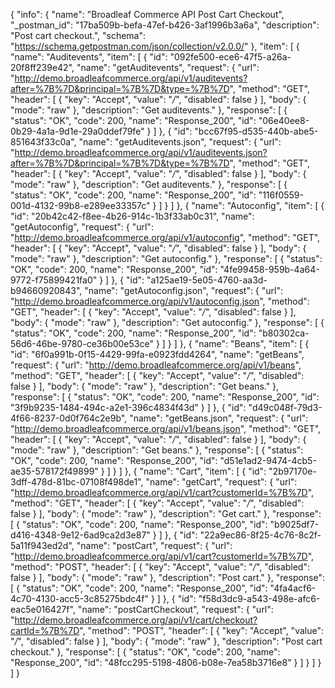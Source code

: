 {
  "info": {
    "name": "Broadleaf Commerce API Post Cart Checkout",
    "_postman_id": "17ba509b-befa-47ef-b426-3af1996b3a6a",
    "description": "Post cart checkout.",
    "schema": "https://schema.getpostman.com/json/collection/v2.0.0/"
  },
  "item": [
    {
      "name": "Auditevents",
      "item": [
        {
          "id": "092fe500-ece6-47f5-a26a-20f8ff239e42",
          "name": "getAuditevents",
          "request": {
            "url": "http://demo.broadleafcommerce.org/api/v1/auditevents?after=%7B%7D&principal=%7B%7D&type=%7B%7D",
            "method": "GET",
            "header": [
              {
                "key": "Accept",
                "value": "*/*",
                "disabled": false
              }
            ],
            "body": {
              "mode": "raw"
            },
            "description": "Get auditevents."
          },
          "response": [
            {
              "status": "OK",
              "code": 200,
              "name": "Response_200",
              "id": "06e40ee8-0b29-4a1a-9d1e-29a0ddef79fe"
            }
          ]
        },
        {
          "id": "bcc67f95-d535-440b-abe5-851643f33c0a",
          "name": "getAuditevents.json",
          "request": {
            "url": "http://demo.broadleafcommerce.org/api/v1/auditevents.json?after=%7B%7D&principal=%7B%7D&type=%7B%7D",
            "method": "GET",
            "header": [
              {
                "key": "Accept",
                "value": "*/*",
                "disabled": false
              }
            ],
            "body": {
              "mode": "raw"
            },
            "description": "Get auditevents."
          },
          "response": [
            {
              "status": "OK",
              "code": 200,
              "name": "Response_200",
              "id": "116f0559-001d-4132-99b8-e289ee33357c"
            }
          ]
        }
      ]
    },
    {
      "name": "Autoconfig",
      "item": [
        {
          "id": "20b42c42-f8ee-4b26-914c-1b3f33ab0c31",
          "name": "getAutoconfig",
          "request": {
            "url": "http://demo.broadleafcommerce.org/api/v1/autoconfig",
            "method": "GET",
            "header": [
              {
                "key": "Accept",
                "value": "*/*",
                "disabled": false
              }
            ],
            "body": {
              "mode": "raw"
            },
            "description": "Get autoconfig."
          },
          "response": [
            {
              "status": "OK",
              "code": 200,
              "name": "Response_200",
              "id": "4fe99458-959b-4a64-9772-f75899421fa0"
            }
          ]
        },
        {
          "id": "a125ae19-5e05-4760-aa3d-b94660920843",
          "name": "getAutoconfig.json",
          "request": {
            "url": "http://demo.broadleafcommerce.org/api/v1/autoconfig.json",
            "method": "GET",
            "header": [
              {
                "key": "Accept",
                "value": "*/*",
                "disabled": false
              }
            ],
            "body": {
              "mode": "raw"
            },
            "description": "Get autoconfig."
          },
          "response": [
            {
              "status": "OK",
              "code": 200,
              "name": "Response_200",
              "id": "b80302ca-56d6-46be-9780-ce36b00e53ce"
            }
          ]
        }
      ]
    },
    {
      "name": "Beans",
      "item": [
        {
          "id": "6f0a991b-0f15-4429-99fa-e0923fdd4264",
          "name": "getBeans",
          "request": {
            "url": "http://demo.broadleafcommerce.org/api/v1/beans",
            "method": "GET",
            "header": [
              {
                "key": "Accept",
                "value": "*/*",
                "disabled": false
              }
            ],
            "body": {
              "mode": "raw"
            },
            "description": "Get beans."
          },
          "response": [
            {
              "status": "OK",
              "code": 200,
              "name": "Response_200",
              "id": "3f9b9235-1484-494c-a2e1-396c4834f43d"
            }
          ]
        },
        {
          "id": "d49c048f-79d3-4f66-8237-0d0f764c2e9b",
          "name": "getBeans.json",
          "request": {
            "url": "http://demo.broadleafcommerce.org/api/v1/beans.json",
            "method": "GET",
            "header": [
              {
                "key": "Accept",
                "value": "*/*",
                "disabled": false
              }
            ],
            "body": {
              "mode": "raw"
            },
            "description": "Get beans."
          },
          "response": [
            {
              "status": "OK",
              "code": 200,
              "name": "Response_200",
              "id": "d51e1ad2-9474-4cb5-ae35-578172f49899"
            }
          ]
        }
      ]
    },
    {
      "name": "Cart",
      "item": [
        {
          "id": "2b97170e-3dff-478d-81bc-07108f498de1",
          "name": "getCart",
          "request": {
            "url": "http://demo.broadleafcommerce.org/api/v1/cart?customerId=%7B%7D",
            "method": "GET",
            "header": [
              {
                "key": "Accept",
                "value": "*/*",
                "disabled": false
              }
            ],
            "body": {
              "mode": "raw"
            },
            "description": "Get cart."
          },
          "response": [
            {
              "status": "OK",
              "code": 200,
              "name": "Response_200",
              "id": "b9025df7-d416-4348-9e12-6ad9ca2d3e87"
            }
          ]
        },
        {
          "id": "22a9ec86-8f25-4c76-8c2f-5a11f943ed2d",
          "name": "postCart",
          "request": {
            "url": "http://demo.broadleafcommerce.org/api/v1/cart?customerId=%7B%7D",
            "method": "POST",
            "header": [
              {
                "key": "Accept",
                "value": "*/*",
                "disabled": false
              }
            ],
            "body": {
              "mode": "raw"
            },
            "description": "Post cart."
          },
          "response": [
            {
              "status": "OK",
              "code": 200,
              "name": "Response_200",
              "id": "4fa4acf6-4c70-4130-acc5-3c85275bdc4f"
            }
          ]
        },
        {
          "id": "f58d3dc9-a543-498e-afc6-eac5e016427f",
          "name": "postCartCheckout",
          "request": {
            "url": "http://demo.broadleafcommerce.org/api/v1/cart/checkout?cartId=%7B%7D",
            "method": "POST",
            "header": [
              {
                "key": "Accept",
                "value": "*/*",
                "disabled": false
              }
            ],
            "body": {
              "mode": "raw"
            },
            "description": "Post cart checkout."
          },
          "response": [
            {
              "status": "OK",
              "code": 200,
              "name": "Response_200",
              "id": "48fcc295-5198-4806-b08e-7ea58b3716e8"
            }
          ]
        }
      ]
    }
  ]
}